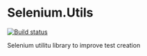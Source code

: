 # Selenium.Utils

[![Build status](https://ci.appveyor.com/api/projects/status/nn5o0fprgbre0qen?svg=true)](https://ci.appveyor.com/project/suvroc/selenium-utils)



Selenium utilitu library to improve test creation
